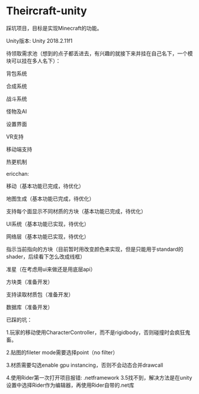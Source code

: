 # Theircraft-unity
踩坑项目，目标是实现Minecraft的功能。

Unity版本: Unity 2018.2.11f1

待领取需求池（想到的点子都丢进去，有兴趣的就接下来并挂在自己名下，一个模块可以挂在多人名下）：

背包系统

合成系统

战斗系统

怪物及AI

设置界面

VR支持

移动端支持

热更机制

ericchan:

移动（基本功能已完成，待优化）

地图生成（基本功能已完成，待优化）

支持每个面显示不同材质的方块（基本功能已完成，待优化）

UI系统（基本功能已实现，待优化）

网络层（基本功能已实现，待优化）

指示当前指向的方块（目前暂时用改变颜色来实现，但是只能用于standard的shader，后续看下怎么改成线框）

准星（在考虑用ui来做还是用底层api）

方块类（准备开发）

支持读取材质包（准备开发）

数据库（准备开发）


已踩的坑：

1.玩家的移动使用CharacterController，而不是rigidbody，否则碰撞时会疯狂鬼畜。

2.贴图的fileter mode需要选择point（no filter）

3.材质需要勾选enable gpu instancing，否则不会动态合并drawcall

4.使用Rider第一次打开项目报错: .netframework 3.5找不到，解决方法是在unity 设置中选择Rider作为编辑器，再使用Rider自带的.net库
